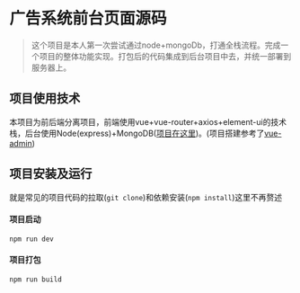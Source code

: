# 广告系统前台页面源码

> 这个项目是本人第一次尝试通过node+mongoDb，打通全栈流程。完成一个项目的整体功能实现。打包后的代码集成到后台项目中去，并统一部署到服务器上。

## 项目使用技术

本项目为前后端分离项目，前端使用vue+vue-router+axios+element-ui的技术栈，后台使用Node(express)+MongoDB([项目在这里](https://github.com/xsw911213/adsys-service))。(项目搭建参考了[vue-admin](https://github.com/taylorchen709/vue-admin/))


## 项目安装及运行

就是常见的项目代码的拉取(```git clone```)和依赖安装(```npm install```)这里不再赘述

#### 项目启动
```
npm run dev
```

#### 项目打包 

```
npm run build
```
